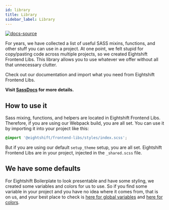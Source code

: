 ```yaml
---
id: library
title: Library
sidebar_label: Library
---
```


[![docs-source](https://img.shields.io/badge/source-eigthshift--frontend--libs-yellow?style=for-the-badge&logo=javascript&labelColor=2a2a2a)](https://github.com/infinum/eightshift-frontend-libs/tree/4.0.0)


For years, we have collected a list of useful SASS mixins, functions, and other stuff you can use in a project. At one point, we felt stupid for copy/pasting code across multiple projects, so we created Eightshift Frontend Libs. This library allows you to use whatever we offer without all that unnecessary clutter.

Check out our documentation and import what you need from Eightshift Frontend Libs.

**Visit [SassDocs](/sass) for more details.**

## How to use it

Sass mixing, functions, and helpers are located in Eightshift Frontend Libs. Therefore, if you are using our Webpack build, you are all set. You can use it by importing it into your project like this:

```scss
@import '@eightshift/frontend-libs/styles/index.scss';
```

But if you are using our default `setup_theme` setup, you are all set. Eightshift Frontend Libs are in your project, injected in the `_shared.scss` file.

## We have some defaults

For Eightshift Boilerplate to look presentable and have some styling, we created some variables and colors for us to use. So if you find some variable in your project and you have no idea where it comes from, that is on us, and your best place to check is [here for global variables](https://github.com/infinum/eightshift-frontend-libs/tree/4.0.0/styles/scss/_core.scss) and [here for colors](https://github.com/infinum/eightshift-frontend-libs/tree/4.0.0/styles/scss/_colors.scss).
